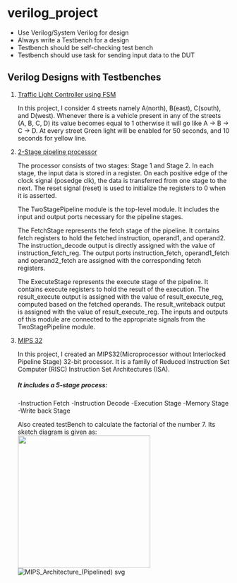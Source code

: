 # verilog_project

- Use Verilog/System Verilog for design
- Always write a Testbench for a design
- Testbench should be self-checking test bench
- Testbench should use task for sending input data to the DUT

## Verilog Designs with Testbenches
1. [Traffic Light Controller using FSM](https://github.com/sh7078/verilog_project/tree/main/traffic_light_controller_using_FSM)
    
    In this project, I consider 4 streets namely A(north), B(east), C(south), and D(west). Whenever there is a vehicle present in any of the streets (A, B, C, D) its value becomes equal to 1 otherwise it will go like A -> B -> C -> D. At every street Green light will be enabled for 50 seconds, and 10 seconds for yellow line.
2. [2-Stage pipeline processor](https://github.com/sh7078/verilog_project/tree/main/2-stage%20pipeline%20processor)
    
    The processor consists of two stages: Stage 1 and Stage 2. In each stage, the input data is stored in a register. On each positive edge of the clock signal (posedge clk), the data is transferred from one stage to the next. The reset signal (reset) is used to initialize the registers to 0 when it is asserted.

    The TwoStagePipeline module is the top-level module. It includes the input and output ports necessary for the pipeline stages.

    The FetchStage represents the fetch stage of the pipeline. It contains fetch registers to hold the fetched instruction, operand1, and operand2. The instruction_decode output is directly assigned with the value of instruction_fetch_reg. The output ports instruction_fetch, operand1_fetch and operand2_fetch are assigned with the corresponding fetch registers.

    The ExecuteStage represents the execute stage of the pipeline. It contains execute registers to hold the result of the execution. The result_execute output is assigned with the value of result_execute_reg, computed based on the fetched operands. The result_writeback output is assigned with the value of result_execute_reg. The inputs and outputs of this module are connected to the appropriate signals from the TwoStagePipeline module.

3. [MIPS 32](https://github.com/sh7078/verilog_project/tree/main/MIPS32)


   In this project, I created an MIPS32(Microprocessor without Interlocked Pipeline Stage) 32-bit processor. It is a family of Reduced Instruction Set Computer (RISC) Instruction Set Architectures (ISA).
   ##### It includes a 5-stage process:
   -Instruction Fetch
   -Instruction Decode
   -Execution Stage
   -Memory Stage
   -Write back Stage

   Also created testBench to calculate the factorial of the number 7.
   Its sketch diagram is given as:
   <a href="(https://github.com/sh7078/verilog_project/assets/43909823/1a0ab529-592d-4761-bc5a-232e8ff8a49d" target="blank"><img align="center" src="URL_TO_YOUR_IMAGE" height="300" /></a>
   ![MIPS_Architecture_(Pipelined) svg](https://github.com/sh7078/verilog_project/assets/43909823/1a0ab529-592d-4761-bc5a-232e8ff8a49d)
